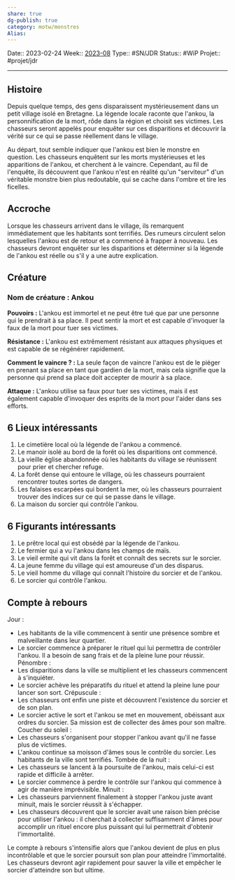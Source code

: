 ```yaml
---
share: true 
dg-publish: true
category: motw/monstres
Alias:
---
```

Date:: 2023-02-24
Week:: [2023-08](../../week/2023-08.md)
Type:: #SN/JDR 
Status:: #WiP 
Projet:: #projet/jdr 
***  

## Histoire

Depuis quelque temps, des gens disparaissent mystérieusement dans un petit village isolé en Bretagne. La légende locale raconte que l'ankou, la personnification de la mort, rôde dans la région et choisit ses victimes. Les chasseurs seront appelés pour enquêter sur ces disparitions et découvrir la vérité sur ce qui se passe réellement dans le village.

Au départ, tout semble indiquer que l'ankou est bien le monstre en question. Les chasseurs enquêtent sur les morts mystérieuses et les apparitions de l'ankou, et cherchent à le vaincre. Cependant, au fil de l'enquête, ils découvrent que l'ankou n'est en réalité qu'un "serviteur" d'un véritable monstre bien plus redoutable, qui se cache dans l'ombre et tire les ficelles.

## Accroche

Lorsque les chasseurs arrivent dans le village, ils remarquent immédiatement que les habitants sont terrifiés. Des rumeurs circulent selon lesquelles l'ankou est de retour et a commencé à frapper à nouveau. Les chasseurs devront enquêter sur les disparitions et déterminer si la légende de l'ankou est réelle ou s'il y a une autre explication.

## Créature

### Nom de créature : Ankou

**Pouvoirs :** L'ankou est immortel et ne peut être tué que par une personne qui le prendrait à sa place. Il peut sentir la mort et est capable d'invoquer la faux de la mort pour tuer ses victimes.

**Résistance :** L'ankou est extrêmement résistant aux attaques physiques et est capable de se régénérer rapidement.

**Comment le vaincre ? :** La seule façon de vaincre l'ankou est de le piéger en prenant sa place en tant que gardien de la mort, mais cela signifie que la personne qui prend sa place doit accepter de mourir à sa place.

**Attaque :** L'ankou utilise sa faux pour tuer ses victimes, mais il est également capable d'invoquer des esprits de la mort pour l'aider dans ses efforts.

## 6 Lieux intéressants

1.  Le cimetière local où la légende de l'ankou a commencé.
2.  Le manoir isolé au bord de la forêt où les disparitions ont commencé.
3.  La vieille église abandonnée où les habitants du village se réunissent pour prier et chercher refuge.
4.  La forêt dense qui entoure le village, où les chasseurs pourraient rencontrer toutes sortes de dangers.
5.  Les falaises escarpées qui bordent la mer, où les chasseurs pourraient trouver des indices sur ce qui se passe dans le village.
6.  La maison du sorcier qui contrôle l'ankou.

## 6 Figurants intéressants

1.  Le prêtre local qui est obsédé par la légende de l'ankou.
2.  Le fermier qui a vu l'ankou dans les champs de maïs.
3.  Le vieil ermite qui vit dans la forêt et connaît des secrets sur le sorcier.
4.  La jeune femme du village qui est amoureuse d'un des disparus.
5.  Le vieil homme du village qui connaît l'histoire du sorcier et de l'ankou.
6.  Le sorcier qui contrôle l'ankou.

## Compte à rebours

 Jour :
- Les habitants de la ville commencent à sentir une présence sombre et malveillante dans leur quartier.
- Le sorcier commence à préparer le rituel qui lui permettra de contrôler l'ankou. Il a besoin de sang frais et de la pleine lune pour réussir.
Pénombre :
- Les disparitions dans la ville se multiplient et les chasseurs commencent à s'inquiéter.
- Le sorcier achève les préparatifs du rituel et attend la pleine lune pour lancer son sort.
Crépuscule :
 -   Les chasseurs ont enfin une piste et découvrent l'existence du sorcier et de son plan.
 -   Le sorcier active le sort et l'ankou se met en mouvement, obéissant aux ordres du sorcier. Sa mission est de collecter des âmes pour son maître.
Coucher du soleil :
-   Les chasseurs s'organisent pour stopper l'ankou avant qu'il ne fasse plus de victimes.
-   L'ankou continue sa moisson d'âmes sous le contrôle du sorcier. Les habitants de la ville sont terrifiés.
Tombée de la nuit :
-   Les chasseurs se lancent à la poursuite de l'ankou, mais celui-ci est rapide et difficile à arrêter.
-   Le sorcier commence à perdre le contrôle sur l'ankou qui commence à agir de manière imprévisible.
Minuit :
- Les chasseurs parviennent finalement à stopper l'ankou juste avant minuit, mais le sorcier réussit à s'échapper.
- Les chasseurs découvrent que le sorcier avait une raison bien précise pour utiliser l'ankou : il cherchait à collecter suffisamment d'âmes pour accomplir un rituel encore plus puissant qui lui permettrait d'obtenir l'immortalité.

Le compte à rebours s'intensifie alors que l'ankou devient de plus en plus incontrôlable et que le sorcier poursuit son plan pour atteindre l'immortalité. Les chasseurs devront agir rapidement pour sauver la ville et empêcher le sorcier d'atteindre son but ultime.
